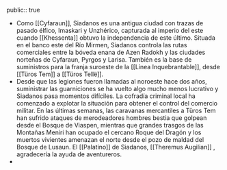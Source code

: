 public:: true

- Como [[Cyfaraun]], Siadanos es una antigua ciudad con trazas de pasado élfico, Imaskari y Unzhérico, capturada al imperio del este cuando [[Khessenta]] obtuvo la independencia de este último. Situada en el banco este del Río Mirmen, Siadanos controla las rutas comerciales entre la bóveda enana de Azen Radokh y las ciudades norteñas de Cyfaraun, Pyrgos y Larisa. También es la base de suministros para la franja suroeste de la [[Línea Inquebrantable]], desde [[Türos Tem]] a [[Türos Tellë]].
- Desde que las legiones fueron llamadas al noroeste hace dos años, suministrar las guarniciones se ha vuelto algo mucho menos lucrativo y Siadanos pasa momentos difíciles. La cofradía criminal local ha comenzado a explotar la situación para obtener el control del comercio militar. En las últimas semanas, las caravanas mercantiles a Türos Tem han sufrido ataques de merodeadores hombres bestia que golpean desde el Bosque de Viaspen, mientras que grandes trasgos de las Montañas Meniri han ocupado el cercano Roque del Dragón y los muertos vivientes amenazan el norte desde el pozo de maldad del Bosque de Lusaun. El [[Palatino]] de Siadanos, [[Theremus Augilian]] , agradecería la ayuda de aventureros.
-